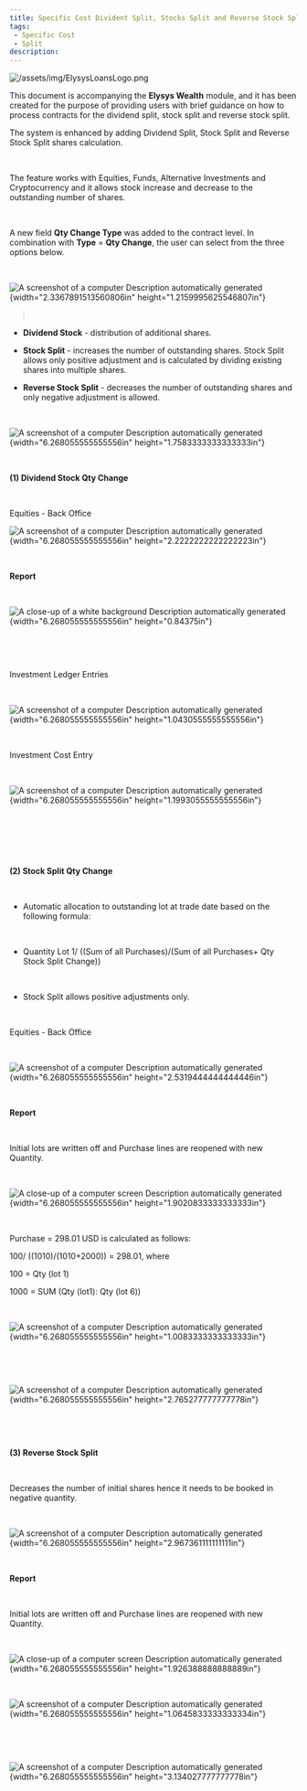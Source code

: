 ```yaml
---
title: Specific Cost Divident Split, Stocks Split and Reverse Stock Split
tags: 
 - Specific Cost
 - Split
description:
---
```


![/assets/img/ElysysLoansLogo.png](../../assets/img/ElysysLoansLogo.png)

This document is accompanying the **Elysys Wealth** module, and it has
been created for the purpose of providing users with brief guidance on
how to process contracts for the dividend split, stock split and reverse
stock split.

The system is enhanced by adding Dividend Split, Stock Split and Reverse
Stock Split shares calculation.

 

The feature works with Equities, Funds, Alternative Investments and
Cryptocurrency and it allows stock increase and decrease to the
outstanding number of shares.

 

A new field **Qty Change Type** was added to the contract level. In
combination with **Type** = **Qty Change**, the user can select from the
three options below.

 

![A screenshot of a computer Description automatically
generated](media/image1.png){width="2.3367891513560806in"
height="1.2159995625546807in"}

>  

-   **Dividend Stock** - distribution of additional shares.

-   **Stock Split** - increases the number of outstanding shares. Stock
    Split allows only positive adjustment and is calculated by dividing
    existing shares into multiple shares.

-   **Reverse Stock Split** - decreases the number of outstanding shares
    and only negative adjustment is allowed.

 

![A screenshot of a computer Description automatically
generated](media/image2.png){width="6.268055555555556in"
height="1.7583333333333333in"}

 

**(1) Dividend Stock Qty Change**

 

Equities - Back Office

![A screenshot of a computer Description automatically
generated](media/image3.png){width="6.268055555555556in"
height="2.2222222222222223in"}

 

**Report**

 

![A close-up of a white background Description automatically
generated](media/image4.png){width="6.268055555555556in"
height="0.84375in"}

 

 

Investment Ledger Entries

 

![A screenshot of a computer Description automatically
generated](media/image5.png){width="6.268055555555556in"
height="1.0430555555555556in"}

 

Investment Cost Entry

 

![A screenshot of a computer Description automatically
generated](media/image6.png){width="6.268055555555556in"
height="1.1993055555555556in"}

 

 

 

**(2) Stock Split Qty Change**

 

-   Automatic allocation to outstanding lot at trade date based on the
    following formula:

 

-   Quantity Lot 1/ ((Sum of all Purchases)/(Sum of all Purchases+ Qty
    Stock Split Change))

 

-   Stock Split allows positive adjustments only.

 

Equities - Back Office

 

![A screenshot of a computer Description automatically
generated](media/image7.png){width="6.268055555555556in"
height="2.5319444444444446in"}

 

**Report**

 

Initial lots are written off and Purchase lines are reopened with new
Quantity.

 

![A close-up of a computer screen Description automatically
generated](media/image8.png){width="6.268055555555556in"
height="1.9020833333333333in"}

 

Purchase = 298.01 USD is calculated as follows:

100/ ((1010)/(1010+2000)) = 298.01, where

100 = Qty (lot 1)

1000 = SUM (Qty (lot1): Qty (lot 6))

 

![A screenshot of a computer Description automatically
generated](media/image9.png){width="6.268055555555556in"
height="1.0083333333333333in"}

 

 

![A screenshot of a computer Description automatically
generated](media/image10.png){width="6.268055555555556in"
height="2.765277777777778in"}

 

 

**(3) Reverse Stock Split**

 

Decreases the number of initial shares hence it needs to be booked in
negative quantity.

 

![A screenshot of a computer Description automatically
generated](media/image11.png){width="6.268055555555556in"
height="2.967361111111111in"}

 

**Report**

 

Initial lots are written off and Purchase lines are reopened with new
Quantity.

 

![A close-up of a computer screen Description automatically
generated](media/image12.png){width="6.268055555555556in"
height="1.926388888888889in"}

 

![A screenshot of a computer Description automatically
generated](media/image13.png){width="6.268055555555556in"
height="1.0645833333333334in"}

 

 

![A screenshot of a computer Description automatically
generated](media/image14.png){width="6.268055555555556in"
height="3.134027777777778in"}
